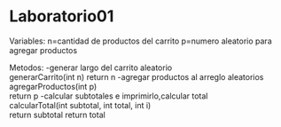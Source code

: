 # Laboratorio01
Variables: 
n=cantidad de productos del carrito
p=numero aleatorio para agregar productos

Metodos:
-generar largo del carrito aleatorio   
            generarCarrito(int n) 
            return n
-agregar productos al arreglo aleatorios   
            agregarProductos(int p)  
            return p
-calcular subtotales e imprimirlo,calcular total   
            calcularTotal(int subtotal, int total, int i)  
            return subtotal
            return total
  
